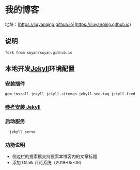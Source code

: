 # 我的博客

地址：[https://liuyanqing.github.io](https://liuyanqing.github.io)

## 说明

    fork from suyan/suyan.github.io

## 本地开发[Jekyll](https://jekyllrb.com/)环境配置

### 安装插件

    gem install jekyll jekyll-sitemap jekyll-seo-tag jekyll-feed

### [参考安装 Jekyll](https://jekyllrb.com/docs/installation/)

### 启动服务

      jekyll serve

### 功能说明

- 侧边栏的搜索框支持搜索本博客内的文章标题
- 添加 Gitalk 评论系统（2019-05-09）
